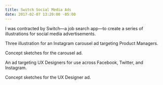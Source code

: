 ```yaml
---
title: Switch Social Media Ads
date: 2017-02-07 13:20:00 -05:00
---
```


I was contracted by Switch—a job search app—to create a series of illustrations for social media advertisements. 


Three illustration for an Instagram carousel ad targeting Product Managers.

Concept sketches for the carousel ad.

An ad targeting UX Designers for use across Facebook, Twitter, and Instagram.

Concept sketches for the UX Designer ad.
